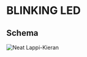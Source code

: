 # BLINKING LED
## Schema
![Neat Lappi-Kieran](https://user-images.githubusercontent.com/89015461/196038815-f32daca9-ecf5-4862-8116-6553a279290b.png)


